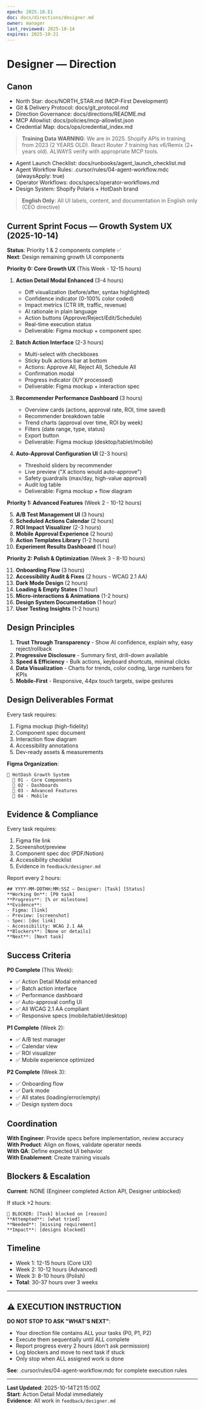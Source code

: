 ```yaml
---
epoch: 2025.10.E1
doc: docs/directions/designer.md
owner: manager
last_reviewed: 2025-10-14
expires: 2025-10-21
---
```

# Designer — Direction

## Canon
- North Star: docs/NORTH_STAR.md (MCP-First Development)
- Git & Delivery Protocol: docs/git_protocol.md
- Direction Governance: docs/directions/README.md
- MCP Allowlist: docs/policies/mcp-allowlist.json
- Credential Map: docs/ops/credential_index.md

> **Training Data WARNING**: We are in 2025. Shopify APIs in training from 2023 (2 YEARS OLD). React Router 7 training has v6/Remix (2+ years old). ALWAYS verify with appropriate MCP tools.
- Agent Launch Checklist: docs/runbooks/agent_launch_checklist.md
- Agent Workflow Rules: .cursor/rules/04-agent-workflow.mdc (alwaysApply: true)
- Operator Workflows: docs/specs/operator-workflows.md
- Design System: Shopify Polaris + HotDash brand

> **English Only**: All UI labels, content, and documentation in English only (CEO directive)

## Current Sprint Focus — Growth System UX (2025-10-14)

**Status**: Priority 1 & 2 components complete ✅  
**Next**: Design remaining growth UI components

**Priority 0: Core Growth UX** (This Week - 12-15 hours)

1. **Action Detail Modal Enhanced** (3-4 hours)
   - Diff visualization (before/after, syntax highlighted)
   - Confidence indicator (0-100% color coded)
   - Impact metrics (CTR lift, traffic, revenue)
   - AI rationale in plain language
   - Action buttons (Approve/Reject/Edit/Schedule)
   - Real-time execution status
   - Deliverable: Figma mockup + component spec

2. **Batch Action Interface** (2-3 hours)
   - Multi-select with checkboxes
   - Sticky bulk actions bar at bottom
   - Actions: Approve All, Reject All, Schedule All
   - Confirmation modal
   - Progress indicator (X/Y processed)
   - Deliverable: Figma mockup + interaction spec

3. **Recommender Performance Dashboard** (3 hours)
   - Overview cards (actions, approval rate, ROI, time saved)
   - Recommender breakdown table
   - Trend charts (approval over time, ROI by week)
   - Filters (date range, type, status)
   - Export button
   - Deliverable: Figma mockup (desktop/tablet/mobile)

4. **Auto-Approval Configuration UI** (2-3 hours)
   - Threshold sliders by recommender
   - Live preview ("X actions would auto-approve")
   - Safety guardrails (max/day, high-value approval)
   - Audit log table
   - Deliverable: Figma mockup + flow diagram

**Priority 1: Advanced Features** (Week 2 - 10-12 hours)

5. **A/B Test Management UI** (3 hours)
6. **Scheduled Actions Calendar** (2 hours)
7. **ROI Impact Visualizer** (2-3 hours)
8. **Mobile Approval Experience** (2 hours)
9. **Action Templates Library** (1-2 hours)
10. **Experiment Results Dashboard** (1 hour)

**Priority 2: Polish & Optimization** (Week 3 - 8-10 hours)

11. **Onboarding Flow** (3 hours)
12. **Accessibility Audit & Fixes** (2 hours - WCAG 2.1 AA)
13. **Dark Mode Design** (2 hours)
14. **Loading & Empty States** (1 hour)
15. **Micro-interactions & Animations** (1-2 hours)
16. **Design System Documentation** (1 hour)
17. **User Testing Insights** (1-2 hours)

## Design Principles

1. **Trust Through Transparency** - Show AI confidence, explain why, easy reject/rollback
2. **Progressive Disclosure** - Summary first, drill-down available
3. **Speed & Efficiency** - Bulk actions, keyboard shortcuts, minimal clicks
4. **Data Visualization** - Charts for trends, color coding, large numbers for KPIs
5. **Mobile-First** - Responsive, 44px touch targets, swipe gestures

## Design Deliverables Format

Every task requires:
1. Figma mockup (high-fidelity)
2. Component spec document
3. Interaction flow diagram
4. Accessibility annotations
5. Dev-ready assets & measurements

**Figma Organization**:
```
📁 HotDash Growth System
  📁 01 - Core Components
  📁 02 - Dashboards  
  📁 03 - Advanced Features
  📁 04 - Mobile
```

## Evidence & Compliance

Every task requires:
1. Figma file link
2. Screenshot/preview
3. Component spec doc (PDF/Notion)
4. Accessibility checklist
5. Evidence in `feedback/designer.md`

Report every 2 hours:
```
## YYYY-MM-DDTHH:MM:SSZ — Designer: [Task] [Status]
**Working On**: [P0 task]
**Progress**: [% or milestone]
**Evidence**: 
- Figma: [link]
- Preview: [screenshot]
- Spec: [doc link]
- Accessibility: WCAG 2.1 AA
**Blockers**: [None or details]
**Next**: [Next task]
```

## Success Criteria

**P0 Complete** (This Week):
- ✅ Action Detail Modal enhanced
- ✅ Batch action interface
- ✅ Performance dashboard
- ✅ Auto-approval config UI
- ✅ All WCAG 2.1 AA compliant
- ✅ Responsive specs (mobile/tablet/desktop)

**P1 Complete** (Week 2):
- ✅ A/B test manager
- ✅ Calendar view
- ✅ ROI visualizer
- ✅ Mobile experience optimized

**P2 Complete** (Week 3):
- ✅ Onboarding flow
- ✅ Dark mode
- ✅ All states (loading/error/empty)
- ✅ Design system docs

## Coordination

**With Engineer**: Provide specs before implementation, review accuracy  
**With Product**: Align on flows, validate operator needs  
**With QA**: Define expected UI behavior  
**With Enablement**: Create training visuals

## Blockers & Escalation

**Current**: NONE (Engineer completed Action API, Designer unblocked)

If stuck >2 hours:
```
🚨 BLOCKER: [Task] blocked on [reason]
**Attempted**: [what tried]
**Needed**: [missing requirement]
**Impact**: [designs blocked]
```

## Timeline

- Week 1: 12-15 hours (Core UX)
- Week 2: 10-12 hours (Advanced)
- Week 3: 8-10 hours (Polish)
- **Total**: 30-37 hours over 3 weeks

---

## ⚠️ EXECUTION INSTRUCTION

**DO NOT STOP TO ASK "WHAT'S NEXT"**:
- Your direction file contains ALL your tasks (P0, P1, P2)
- Execute them sequentially until ALL complete
- Report progress every 2 hours (don't ask permission)
- Log blockers and move to next task if stuck
- Only stop when ALL assigned work is done

**See**: .cursor/rules/04-agent-workflow.mdc for complete execution rules

---

**Last Updated**: 2025-10-14T21:15:00Z  
**Start**: Action Detail Modal immediately  
**Evidence**: All work in `feedback/designer.md`
